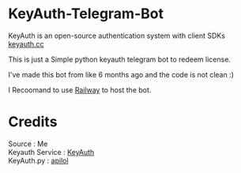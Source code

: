 # KeyAuth-Telegram-Bot

KeyAuth is an open-source authentication system with client SDKs [keyauth.cc](https://keyauth.cc)

This is just a Simple python keyauth telegram bot to redeem license.

I've made this bot from like 6 months ago and the code is not clean :)

I Recoomand to use [Railway](https://railway.app/) to host the bot.



# Credits

Source : Me
</br>
Keyauth Service : [KeyAuth](https://github.com/KeyAuth)
</br>
KeyAuth.py : [apilol](https://github.com/KeyAuth/KeyAuth-Python-Example)
